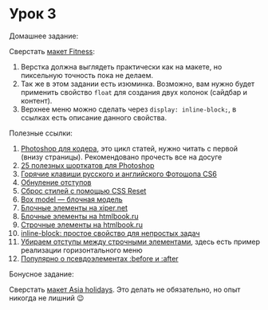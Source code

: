 # Урок 3

Домашнее задание:

Сверстать [макет Fitness](/lesson_03/homework3.psd):

1. Верстка должна выглядеть практически как на макете, но пиксельную точность пока не делаем.
2. Так же в этом задании есть изюминка. Возможно, вам нужно будет применить свойство `float` для создания двух колонок (сайдбар и контент).
3. Верхнее меню можно сделать через `display: inline-block;`, в ссылках есть описание данного свойства.

Полезные ссылки:

1. [Photoshop для кодера](http://xiper.net/learn/photoshop/), это цикл статей, нужно читать с первой (внизу страницы). Рекомендовано прочесть все на досуге
1. [25 полезных шорткатов для Photoshop](http://geektimes.ru/post/140060/)
2. [Горячие клавиши русского и английского Фотошопа CS6](http://rugraphics.ru/photoshop/goryachie-klavishi-russkogo-i-angliyskogo-fotoshopa-cs5)
3. [Обнуление отступов](http://www.xiper.net/collect/html-and-css-tricks/css-tricks/reset-margin-padding.html)
4. [Сброс стилей с помощью CSS Reset](http://habrahabr.ru/post/45296/)
5. [Box model — блочная модель](http://www.xiper.net/learn/css/box-model/what-is-the-box-model.html)
6. [Блочные элементы на xiper.net](http://www.xiper.net/learn/css/visual-formatting-model/block-level-elements.html)
7. [Блочные элементы на htmlbook.ru](http://htmlbook.ru/samlayout/blochnaya-verstka/blochnye-elementy)
8. [Строчные элементы на htmlbook.ru](http://htmlbook.ru/samlayout/blochnaya-verstka/strochnye-elementy)
8. [inline-block: простое свойство для непростых задач](http://www.xiper.net/collect/html-and-css-tricks/pozitsionirovanie/inline-block-simple-property-for-complex-tasks.html)
8. [Убираем отступы между строчными элементами](http://xiper.net/collect/html-and-css-tricks/pozitsionirovanie/inline-block-margins), здесь есть пример реализации горизонтального меню
9. [Популярно о псевдоэлементах :before и :after](http://habrahabr.ru/post/154319/)


Бонусное задание:

Сверстать [макет Asia holidays](/lesson_03/homework3_bonus.psd). Это делать не обязательно, но опыт никогда не лишний :wink:
